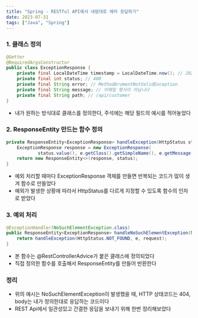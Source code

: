 ```yaml
---
title: "Spring - RESTful API에서 내맘대로 에러 응답하기"
date: 2023-07-31
tags: ["Java", "Spring"]
---
```


### 1. 클래스 정의
```java
@Getter
@RequiredArgsConstructor
public class ExceptionResponse {
    private final LocalDateTime timestamp = LocalDateTime.now(); // 2023-08-01T00:00:57.5995502
    private final int status; // 400
    private final String error; // MethodArumentNotValidException
    private final String message; // 이메일 형식이 아닙니다
    private final String path; // /api/customer
}
```
- 내가 원하는 방식대로 클래스를 정의한다, 주석에는 해당 필드의 예시를 적어놓았다

### 2. ResponseEntity 만드는 함수 정의
```java
private ResponseEntity<ExceptionResponse> handleException(HttpStatus status, Exception e, HttpServletRequest request) {
    ExceptionResponse response = new ExceptionResponse(
            status.value(), e.getClass().getSimpleName(), e.getMessage(), request.getRequestURI());
    return new ResponseEntity<>(response, status);
}
```
- 예외 처리할 때마다 ExceptionResponse 객체를 만들면 반복되는 코드가 많이 생겨 함수로 만들었다
- 예외가 발생한 상황에 따라서 HttpStatus를 다르게 지정할 수 있도록 함수의 인자로 받았다

### 3. 예외 처리
```java
@ExceptionHandler(NoSuchElementException.class)
public ResponseEntity<ExceptionResponse> handleNoSuchElementException(NoSuchElementException e, HttpServletRequest request) {
    return handleException(HttpStatus.NOT_FOUND, e, request);
}
```
- 본 함수는 @RestControllerAdvice가 붙은 클래스에 정의되었다
- 직접 정의한 함수를 호출해서 ResponseEntity를 만들어 반환한다

### 정리
- 위의 예시는 NoSuchElementException이 발생했을 때, HTTP 상태코드는 404, body는 내가 정의한대로 응답하는 코드이다
- REST Api에서 일관성있고 간결한 응답을 보내기 위해 한번 정리해보았다
